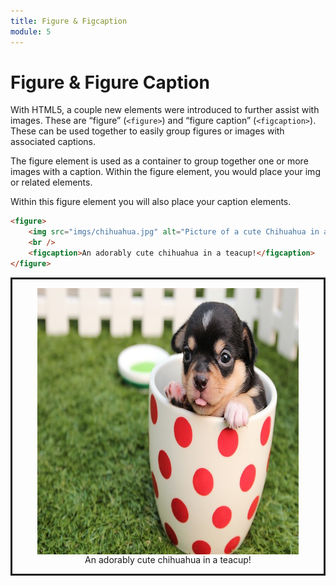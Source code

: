 ```yaml
---
title: Figure & Figcaption
module: 5
---
```


# Figure & Figure Caption

With HTML5, a couple new elements were introduced to further assist with images. These are “figure” (`<figure>`) and “figure caption” (`<figcaption>`). These can be used together to easily group figures or images with associated captions.

The figure element is used as a container to group together one or more images with a caption. Within the figure element, you would place your img or related elements.

Within this figure element you will also place your caption elements.

```html
<figure>
    <img src="imgs/chihuahua.jpg" alt="Picture of a cute Chihuahua in a teacup" title="Chihuahua in a Teacup" width="640" height="426">
    <br />
    <figcaption>An adorably cute chihuahua in a teacup!</figcaption>
</figure>
```

<div style="border-style:solid">
<figure align="center">
    <img src="../imgs/chihuahua.jpg" alt="Picture of a cute Chihuahua in a teacup" title="Chihuahua in a Teacup" width="640" height="426" align="center" style="margin:auto!important;">
    <br />
    <figcaption align="center">An adorably cute chihuahua in a teacup!</figcaption>
</figure>
</div>
